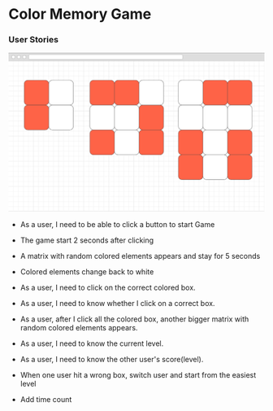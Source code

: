 # Color Memory Game

### User Stories
![](memory.jpg)
* As a user, I need to be able to click a button to start Game
* The game start 2 seconds after clicking
* A matrix with random colored elements appears and stay for 5 seconds
* Colored elements change back to white
* As a user, I need to click on the correct colored box.
* As a user, I need to know whether I click on a correct box.
* As a user, after I click all the colored box, another bigger matrix with random colored elements appears.
* As a user, I need to know the current level.
* As a user, I need to know the other user's score(level).
* When one user hit a wrong box, switch user and start from the easiest level

* Add time count

























<!--
# Snake Game
![](wireframe.jpg)
### User Stories

* As a user, I need to be able to click a button to start Game
* As a user, I need the game to start 3 seconds after I click Start button.
* The snake start moving towards a random direction from the edge of the game window when game starts, it has a default length of 5.
* As a user, I need to be able to pause the game.
* The snake's moving direction can be changed by pressing arrow keys(up,left,down,right)
* Add one point to score when the snake eats an item. And add one unit length to the snake.
* Stop game and show message on the screen when the snake hits a barrier. Life minus one.
* Show die message for current player when life equals to 0 and change current player to another player.
* As a user, I need to know which player I am, how many items I eat and how many lives left. Also, what is the score of other player.
* As a user, I need the game to have different levels(5 levels?) (different patterns of barrier/different speed)
* As a user, I need to see where the barrier are. -->
